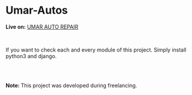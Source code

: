 # Umar-Autos
<b>Live on:</b> <a href="http://umarautorepair.co/login/">UMAR AUTO REPAIR</a> 

<br>
<p>If you want to check each and every module of this project. Simply install python3 and django.</p>
<br>
<br>
<p><b>Note: </b>This project was developed during freelancing.</p>
